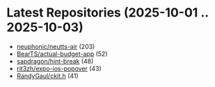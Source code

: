 # Latest Repositories (2025-10-01 .. 2025-10-03)

- [neuphonic/neutts-air](https://github.com/neuphonic/neutts-air) (203)
- [BearTS/actual-budget-app](https://github.com/BearTS/actual-budget-app) (52)
- [sapdragon/hint-break](https://github.com/sapdragon/hint-break) (48)
- [rit3zh/expo-ios-popover](https://github.com/rit3zh/expo-ios-popover) (43)
- [RandyGaul/ckit.h](https://github.com/RandyGaul/ckit.h) (41)
